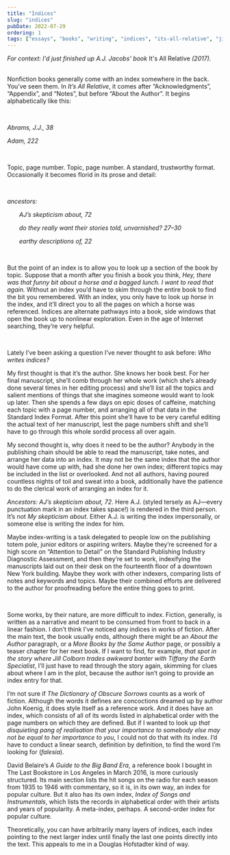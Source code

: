 ```yaml
---
title: "Indices"
slug: "indices"
pubDate: 2022-07-29
ordering: 1
tags: ["essays", "books", "writing", "indices", "its-all-relative", "jill", "tiffany", "hofstadter"]
---
```


<div class="commentary">
<i>
For context: I'd just finished up A.J. Jacobs' book </i>It's All Relative<i> (2017).
</i>
</div>

<br />

<span class="small-caps"></span>

Nonfiction books generally come with an index somewhere in the back. You’ve seen them. In _It’s All Relative_, it comes after “Acknowledgments”, “Appendix”, and “Notes”, but before “About the Author”. It begins alphabetically like this:

<br />

<i>

Abrams, J.J., 38

Adam, 222

</i>

<br />

Topic, page number. Topic, page number. A standard, trustworthy format. Occasionally it becomes florid in its prose and detail:

<br />

<i>

ancestors:

&emsp;&emsp;AJ’s skepticism about, 72

&emsp;&emsp;do they really want their stories told, unvarnished? 27–30

&emsp;&emsp;earthy descriptions of, 22

</i>

<br />

But the point of an index is to allow you to look up a section of the book by topic. Suppose that a month after you finish a book you think, _Hey, there was that funny bit about a horse and a bagged lunch. I want to read that again._ Without an index you’d have to skim through the entire book to find the bit you remembered. With an index, you only have to look up _horse_ in the index, and it’ll direct you to all the pages on which a horse was referenced. Indices are alternate pathways into a book, side windows that open the book up to nonlinear exploration. Even in the age of Internet searching, they’re very helpful.

<br />

Lately I’ve been asking a question I’ve never thought to ask before: _Who writes indices?_

My first thought is that it’s the author. She knows her book best. For her final manuscript, she’ll comb through her whole work (which she’s already done several times in her editing process) and she’ll list all the topics and salient mentions of things that she imagines someone would want to look up later. Then she spends a few days on epic doses of caffeine, matching each topic with a page number, and arranging all of that data in the Standard Index Format. After this point she’ll have to be very careful editing the actual text of her manuscript, lest the page numbers shift and she’ll have to go through this whole sordid process all over again.

My second thought is, why does it need to be the author? Anybody in the publishing chain should be able to read the manuscript, take notes, and arrange her data into an index. It may not be the same index that the author would have come up with, had she done her own index; different topics may be included in the list or overlooked. And not all authors, having poured countless nights of toil and sweat into a book, additionally have the patience to do the clerical work of arranging an index for it.

_Ancestors: AJ’s skepticism about, 72_. Here A.J. (styled tersely as AJ—every punctuation mark in an index takes space!) is rendered in the third person. It’s not _My skepticism about_. Either A.J. is writing the index impersonally, or someone else is writing the index for him.

Maybe index-writing is a task delegated to people low on the publishing totem pole, junior editors or aspiring writers. Maybe they’re screened for a high score on “Attention to Detail” on the Standard Publishing Industry Diagnostic Assessment, and then they’re set to work, indexifying the manuscripts laid out on their desk on the fourteenth floor of a downtown New York building. Maybe they work with other indexers, comparing lists of notes and keywords and topics. Maybe their combined efforts are delivered to the author for proofreading before the entire thing goes to print.

<br />

Some works, by their nature, are more difficult to index. Fiction, generally, is written as a narrative and meant to be consumed from front to back in a linear fashion. I don’t think I’ve noticed any indices in works of fiction. After the main text, the book usually ends, although there might be an _About the Author_ paragraph, or a _More Books by the Same Author_ page, or possibly a teaser chapter for her next book. If I want to find, for example, _that spot in the story where Jill Colborn trades awkward banter with Tiffany the Earth Specialist_, I’ll just have to read through the story again, skimming for clues about where I am in the plot, because the author isn’t going to provide an index entry for that.

I’m not sure if _The Dictionary of Obscure Sorrows_ counts as a work of fiction. Although the words it defines are concoctions dreamed up by author John Koenig, it does style itself as a reference work. And it does have an index, which consists of all of its words listed in alphabetical order with the page numbers on which they are defined. But if I wanted to look up _that disquieting pang of realisation that your importance to somebody else may not be equal to her importance to you_, I could not do that with its index. I’d have to conduct a linear search, definition by definition, to find the word I’m looking for (_falesia_).

David Belaire’s _A Guide to the Big Band Era_, a reference book I bought in The Last Bookstore in Los Angeles in March 2016, is more curiously structured. Its main section lists the hit songs on the radio for each season from 1935 to 1946 with commentary, so it is, in its own way, an index for popular culture. But it also has its own index, _Index of Songs and Instrumentals_, which lists the records in alphabetical order with their artists and years of popularity. A meta-index, perhaps. A second-order index for popular culture.

Theoretically, you can have arbitrarily many layers of indices, each index pointing to the next larger index until finally the last one points directly into the text. This appeals to me in a Douglas Hofstadter kind of way.